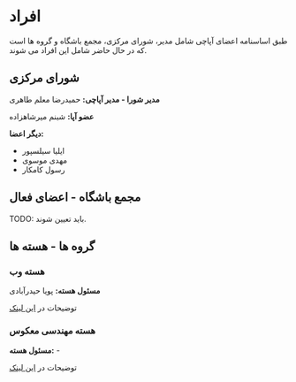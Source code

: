# افراد

طبق اساسنامه اعضای آپاچی شامل مدیر، شورای مرکزی، مجمع باشگاه و گروه ها است که در حال حاضر شامل این افراد می شوند.

## شورای مرکزی

**مدیر شورا - مدیر آپاچی:** حمیدرضا معلم طاهری

**عضو آپا:**  شبنم میرشاهزاده

**دیگر اعضا:**

* ایلیا سیلسپور
* مهدی موسوی
* رسول کامکار

## مجمع باشگاه - اعضای فعال

TODO: باید تعیین شوند.

## گروه ها - هسته ها

### هسته وب

**مسئول هسته:** پویا حیدرآبادی

توضیحات در [این لینک](./cores/web)

### هسته مهندسی معکوس

**مسئول هسته:** -

توضیحات در [این لینک](./cores/re)

